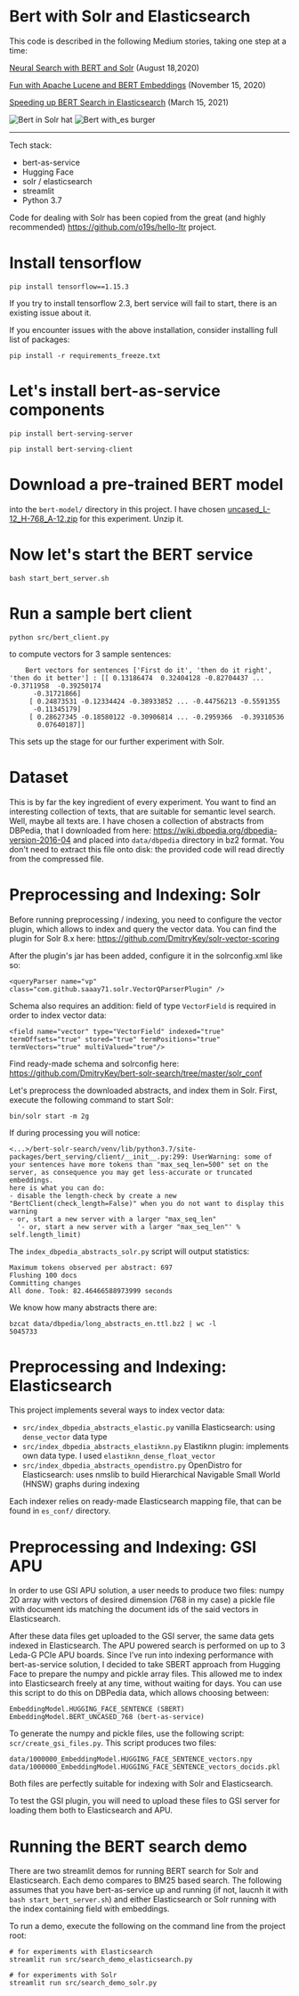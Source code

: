 Bert with Solr and Elasticsearch
===

This code is described in the following Medium stories, taking one step at a time: 

[Neural Search with BERT and Solr](https://medium.com/@dmitry.kan/neural-search-with-bert-and-solr-ea5ead060b28) (August 18,2020)

[Fun with Apache Lucene and BERT Embeddings](https://medium.com/swlh/fun-with-apache-lucene-and-bert-embeddings-c2c496baa559) (November 15, 2020)

[Speeding up BERT Search in Elasticsearch](https://dmitry-kan.medium.com/speeding-up-bert-search-in-elasticsearch-750f1f34f455) (March 15, 2021)

![Bert in Solr hat](img/bert_solr.png)
![Bert with_es burger](img/bert_es.png)

---

Tech stack: 
- bert-as-service
- Hugging Face
- solr / elasticsearch
- streamlit
- Python 3.7

Code for dealing with Solr has been copied from the great (and highly recommended) https://github.com/o19s/hello-ltr project.

# Install tensorflow

`pip install tensorflow==1.15.3`

If you try to install tensorflow 2.3, bert service will fail to start, there is an existing issue about it.

If you encounter issues with the above installation, consider installing full list of packages:

`pip install -r requirements_freeze.txt`

# Let's install bert-as-service components

`pip install bert-serving-server`

`pip install bert-serving-client`    

# Download a pre-trained BERT model 
into the `bert-model/` directory in this project. I have chosen [uncased_L-12_H-768_A-12.zip](https://storage.googleapis.com/bert_models/2018_10_18/uncased_L-12_H-768_A-12.zip)
for this experiment. Unzip it.

# Now let's start the BERT service

`bash start_bert_server.sh`

# Run a sample bert client
    python src/bert_client.py
 to compute vectors for 3 sample sentences:

        Bert vectors for sentences ['First do it', 'then do it right', 'then do it better'] : [[ 0.13186474  0.32404128 -0.82704437 ... -0.3711958  -0.39250174
          -0.31721866]
         [ 0.24873531 -0.12334424 -0.38933852 ... -0.44756213 -0.5591355
          -0.11345179]
         [ 0.28627345 -0.18580122 -0.30906814 ... -0.2959366  -0.39310536
           0.07640187]]

This sets up the stage for our further experiment with Solr.

# Dataset
This is by far the key ingredient of every experiment. You want to find an interesting
collection of texts, that are suitable for semantic level search. Well, maybe all texts are. I have chosen a collection of abstracts from DBPedia,
that I downloaded from here: https://wiki.dbpedia.org/dbpedia-version-2016-04 and placed into `data/dbpedia` directory in bz2 format.
You don't need to extract this file onto disk: the provided code will read directly from the compressed file.

# Preprocessing and Indexing: Solr
Before running preprocessing / indexing, you need to configure the vector plugin, which allows to index and query the vector data.
You can find the plugin for Solr 8.x here: https://github.com/DmitryKey/solr-vector-scoring

After the plugin's jar has been added, configure it in the solrconfig.xml like so:

    <queryParser name="vp" class="com.github.saaay71.solr.VectorQParserPlugin" />

Schema also requires an addition: field of type `VectorField` is required in order to index vector data:


    <field name="vector" type="VectorField" indexed="true" termOffsets="true" stored="true" termPositions="true" termVectors="true" multiValued="true"/>

Find ready-made schema and solrconfig here: https://github.com/DmitryKey/bert-solr-search/tree/master/solr_conf

Let's preprocess the downloaded abstracts, and index them in Solr. First, execute the following command to start Solr:

    bin/solr start -m 2g
    
If during processing you will notice:

    <...>/bert-solr-search/venv/lib/python3.7/site-packages/bert_serving/client/__init__.py:299: UserWarning: some of your sentences have more tokens than "max_seq_len=500" set on the server, as consequence you may get less-accurate or truncated embeddings.
    here is what you can do:
    - disable the length-check by create a new "BertClient(check_length=False)" when you do not want to display this warning
    - or, start a new server with a larger "max_seq_len"
      '- or, start a new server with a larger "max_seq_len"' % self.length_limit)


The `index_dbpedia_abstracts_solr.py` script will output statistics:


    Maximum tokens observed per abstract: 697
    Flushing 100 docs
    Committing changes
    All done. Took: 82.46466588973999 seconds
    
We know how many abstracts there are:    
    
    bzcat data/dbpedia/long_abstracts_en.ttl.bz2 | wc -l
    5045733
    
# Preprocessing and Indexing: Elasticsearch
This project implements several ways to index vector data:
* `src/index_dbpedia_abstracts_elastic.py` vanilla Elasticsearch: using `dense_vector` data type
* `src/index_dbpedia_abstracts_elastiknn.py` Elastiknn plugin: implements own data type. I used `elastiknn_dense_float_vector`
* `src/index_dbpedia_abstracts_opendistro.py` OpenDistro for Elasticsearch: uses nmslib to build Hierarchical Navigable Small World (HNSW) graphs during indexing

Each indexer relies on ready-made Elasticsearch mapping file, that can be found in `es_conf/` directory.


# Preprocessing and Indexing: GSI APU
In order to use GSI APU solution, a user needs to produce two files:
numpy 2D array with vectors of desired dimension (768 in my case)
a pickle file with document ids matching the document ids of the said vectors in Elasticsearch.

After these data files get uploaded to the GSI server, the same data gets indexed in Elasticsearch. The APU powered search is performed on up to 3 Leda-G PCIe APU boards.
Since I’ve run into indexing performance with bert-as-service solution, 
I decided to take SBERT approach from Hugging Face to prepare the numpy and pickle array files. 
This allowed me to index into Elasticsearch freely at any time, without waiting for days.
You can use this script to do this on DBPedia data, which allows choosing between:

    EmbeddingModel.HUGGING_FACE_SENTENCE (SBERT)
    EmbeddingModel.BERT_UNCASED_768 (bert-as-service)

To generate the numpy and pickle files, use the following script: `scr/create_gsi_files.py`.
This script produces two files:

    data/1000000_EmbeddingModel.HUGGING_FACE_SENTENCE_vectors.npy
    data/1000000_EmbeddingModel.HUGGING_FACE_SENTENCE_vectors_docids.pkl

Both files are perfectly suitable for indexing with Solr and Elasticsearch.

To test the GSI plugin, you will need to upload these files to GSI server for loading them both to Elasticsearch and APU.

Running the BERT search demo
===
There are two streamlit demos for running BERT search
for Solr and Elasticsearch. Each demo compares to BM25 based search.
The following assumes that you have bert-as-service up and running (if not, laucnh it with `bash start_bert_server.sh`)
and either Elasticsearch or Solr running with the index containing field with embeddings.

To run a demo, execute the following on the command line from the project root:

    # for experiments with Elasticsearch
    streamlit run src/search_demo_elasticsearch.py

    # for experiments with Solr
    streamlit run src/search_demo_solr.py
